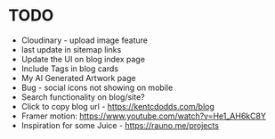 # TODO

- Cloudinary - upload image feature
- last update in sitemap links
- Update the UI on blog index page
- Include Tags in blog cards
- My AI Generated Artwork page
- Bug - social icons not showing on mobile
- Search functionality on blog/site?
- Click to copy blog url - https://kentcdodds.com/blog
- Framer motion: https://www.youtube.com/watch?v=He1_AH6kC8Y
- Inspiration for some Juice - https://rauno.me/projects
